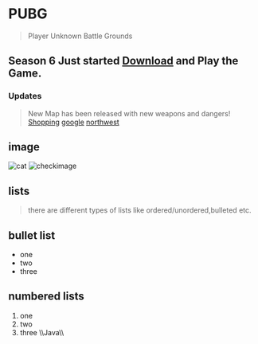 # PUBG
> Player Unknown Battle Grounds
## Season 6 Just started [Download](https://play.google.com/store/apps/details?id=com.tencent.ig) and Play the Game.

### Updates
> New Map has been released with new weapons and dangers!
[Shopping](https://www.walmart.com/)
[google](google.com)
[northwest](https://nwmissouri.edu/)
## image
![cat](https://camo.githubusercontent.com/596a9af4e2d48360a19bf26d8db9b63ff2f65576/68747470733a2f2f75706c6f61642e77696b696d656469612e6f72672f77696b6970656469612f636f6d6d6f6e732f302f30322f4c796e785f6b697474656e2e6a7067)
![checkimage](https://www.wikipedia.org/portal/wikipedia.org/assets/img/Wikipedia-logo-v2.png)

## lists
>there are different types of lists like ordered/unordered,bulleted etc.
## bullet list
- one 
- two
- three 
## numbered lists
1. one 
2. two
3. three
\\\Java\\\
